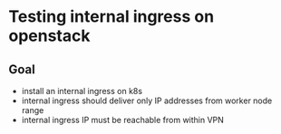 # Testing internal ingress on openstack

## Goal

* install an internal ingress on k8s
* internal ingress should deliver only IP addresses from worker node range
* internal ingress IP must be reachable from within VPN 
